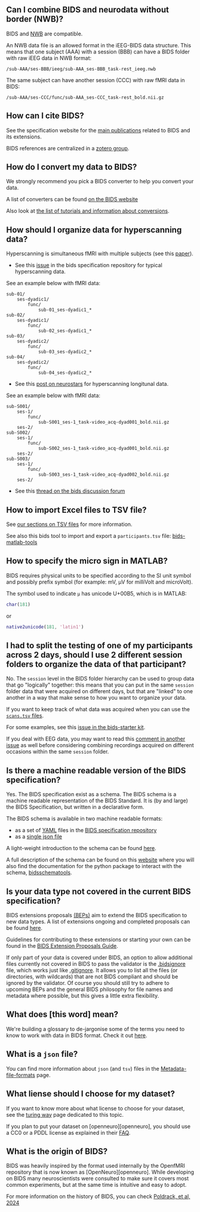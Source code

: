 ## Can I combine BIDS and neurodata without border (NWB)?

BIDS and [NWB](https://www.nwb.org/) are compatible.

An NWB data file is an allowed format in the iEEG-BIDS data structure.
This means that one subject (AAA) with a session (BBB)
can have a BIDS folder with raw iEEG data in NWB format:

```text
/sub-AAA/ses-BBB/ieeg/sub-AAA_ses-BBB_task-rest_ieeg.nwb
```

The same subject can have another session (CCC) with raw fMRI data in BIDS:

```text
/sub-AAA/ses-CCC/func/sub-AAA_ses-CCC_task-rest_bold.nii.gz
```

## How can I cite BIDS?

See the specification website for the
[main publications](https://bids-specification.readthedocs.io/en/latest/01-introduction.html#citing-bids)
related to BIDS and its extensions.

BIDS references are centralized in a [zotero group](https://www.zotero.org/groups/5111637/bids).

## How do I convert my data to BIDS?

We strongly recommend you pick a BIDS converter to help you convert your data.

A list of converters can be found [on the BIDS website](../tools/converters.md)

Also look at [the list of tutorials and information about conversions](../getting_started/tutorials/conversion/index.md).

## How should I organize data for hyperscanning data?

Hyperscanning is simultaneous fMRI with multiple subjects (see this [paper](https://doi.org/10.1006/nimg.2002.1150)).

-   See this [issue](https://github.com/bids-standard/bids-specification/issues/402)
  in the bids specification repository for typical hyperscanning data.

See an example below with fMRI data:

```text
sub-01/
    ses-dyadic1/
        func/
            sub-01_ses-dyadic1_*
sub-02/
    ses-dyadic1/
        func/
            sub-02_ses-dyadic1_*
sub-03/
    ses-dyadic2/
        func/
            sub-03_ses-dyadic2_*
sub-04/
    ses-dyadic2/
        func/
            sub-04_ses-dyadic2_*
```

-   See this [post on neurostars](https://neurostars.org/t/bids-structure-for-longitudinal-dyadic-data/26173)
    for hyperscanning longitunal data.

See an example below with fMRI data:

```text
sub-S001/
    ses-1/
        func/
            sub-S001_ses-1_task-video_acq-dyad001_bold.nii.gz
    ses-2/
sub-S002/
    ses-1/
        func/
            sub-S002_ses-1_task-video_acq-dyad001_bold.nii.gz
    ses-2/
sub-S003/
    ses-1/
        func/
            sub-S003_ses-1_task-video_acq-dyad002_bold.nii.gz
    ses-2/
```

-   See this [thread on the bids discussion forum](https://groups.google.com/g/bids-discussion/c/v660DuzOf3w/m/q-0PLHt5BgAJ)

## How to import Excel files to TSV file?

See [our sections on TSV files](../getting_started/folders_and_files/metadata/tsv.md) for more information.

See also this bids tool to import and export a `participants.tsv` file:
[bids-matlab-tools](https://github.com/sccn/bids-matlab-tools/blob/master/bids_spreadsheet2participants.m)

## How to specify the micro sign in MATLAB?

BIDS requires physical units to be specified according to the SI unit symbol and
possibly prefix symbol (for example: mV, μV for milliVolt and microVolt).

The symbol used to indicate `µ` has unicode U+00B5, which is in MATLAB:

```matlab
char(181)
```

or

```matlab
native2unicode(181, 'latin1')
```

## I had to split the testing of one of my participants across 2 days, should I use 2 different session folders to organize the data of that participant?

No. The `session` level in the BIDS folder hierarchy can be used to group data
that go "logically" together: this means that you can put in the same `session` folder
data that were acquired on different days,
but that are "linked" to one another in a way that make sense to how you want to organize your data.

If you want to keep track of what data was acquired when you can use the
[`scans.tsv` files](https://bids-specification.readthedocs.io/en/stable/03-modality-agnostic-files.html#scans-file).

For some examples, see this
[issue in the bids-starter kit](https://github.com/bids-standard/bids-starter-kit/issues/193).

If you deal with EEG data, you may want to read this
[comment in another issue](https://github.com/bids-standard/bids-starter-kit/issues/265#issuecomment-1082240834)
as well before considering combining recordings acquired on different occasions
within the same `session` folder.

## Is there a machine readable version of the BIDS specification?

Yes. The BIDS specification exist as a schema.
The BIDS schema is a machine readable representation of the BIDS Standard.
It is (by and large) the BIDS Specification, but written in a declarative form.

The BIDS schema is available in two machine readable formats:

-   as a set of [YAML](https://en.wikipedia.org/wiki/YAML) files in the [BIDS specification repository](https://github.com/bids-standard/bids-specification/tree/master/src/schema)
-   as a [single json file](https://bids-specification.readthedocs.io/en/stable/schema.json)

A light-weight introduction to the schema can be found [here](https://bids-extensions.readthedocs.io/en/latest/schema/).

A full description of the schema can be found on this [website](https://bidsschematools.readthedocs.io/en/latest/?badge=latest)
where you will also find the documentation for the python package
to interact with the schema, [bidsschematools](https://pypi.org/project/bidsschematools/).

## Is your data type not covered in the current BIDS specification?

BIDS extensions proposals [(BEPs)](../extensions/beps.md)
aim to extend the BIDS specification to new data types.
A list of extensions ongoing and completed proposals can be found [here](../extensions/beps.md).

Guidelines for contributing to these extensions or starting your own can be found
in the [BIDS Extension Proposals Guide](../extensions/index.md).

If only part of your data is covered under BIDS,
an option to allow additional files
currently not covered in BIDS to pass the validator is
the [.bidsignore](https://github.com/bids-standard/legacy-validator/blob/master/bids-validator/README.md) file,
which works just like [.gitignore](https://git-scm.com/docs/gitignore).
It allows you to list all the files (or directories, with wildcards)
that are not BIDS compliant and should be ignored by the validator.
Of course you should still try to adhere to upcoming BEPs
and the general BIDS philosophy for file names and metadata where possible,
but this gives a little extra flexibility.

## What does [this word] mean?

We're building a glossary to de-jargonise some of the terms you need to know to
work with data in BIDS format. Check it out [here](../getting_started/resources/glossary.md).

## What is a `json` file?

You can find more information about `json` (and `tsv`) files in the
[Metadata-file-formats](../getting_started/folders_and_files/metadata/json.md) page.

## What liense should I choose for my dataset?

If you want to know more about what license to choose for your dataset,
see the [turing way](https://the-turing-way.netlify.app/reproducible-research/licensing/licensing-data.html#data-licenses)
page dedicated to this topic.

If you plan to put your dataset on [openneuro][openneuro],
you should use a CC0 or a PDDL license as explained in their [FAQ](https://openneuro.org/faq).

## What is the origin of BIDS?

BIDS was heavily inspired by the format used internally by the OpenfMRI repository
that is now known as [OpenNeuro][openneuro].
While developing on BIDS many neuroscientists were consulted to make sure it covers most common experiments,
but at the same time is intuitive and easy to adopt.

For more information on the history of BIDS, you can check
[Poldrack, et al, 2024](https://direct.mit.edu/imag/article/doi/10.1162/imag_a_00103/119672/The-past-present-and-future-of-the-brain-imaging)
